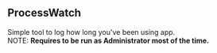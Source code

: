 ## ProcessWatch
Simple tool to log how long you've been using app.<br>
NOTE: **Requires to be run as Administrator most of the time.**
